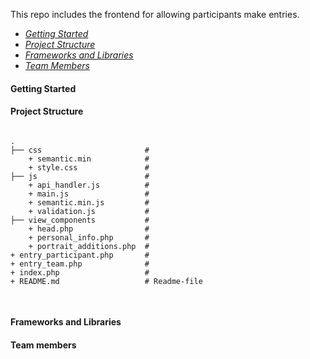 This repo includes the frontend for allowing participants make entries.
<ul>
  <li><em><a href="#getting-started">Getting Started</a></em></li>
  <li><em><a href="#project-structure">Project Structure</a></em></li>
  <li><em><a href="#frameworks-and-libraries">Frameworks and Libraries</a></em></li>
  <li><em><a href="#team-members">Team Members</a></em></li>
</ul>

<h4 name="getting-started">Getting Started</h4>

<h4 name="project-structure">Project Structure</h4>


<pre>
<code>
.
├── css                       # 
	+ semantic.min            # 
	+ style.css            	  # 
├── js                        # 
	+ api_handler.js          # 
	+ main.js            	  # 
	+ semantic.min.js         # 
	+ validation.js           # 
├── view_components           #
	+ head.php 				  #
	+ personal_info.php       #
	+ portrait_additions.php  # 
+ entry_participant.php 	  #
+ entry_team.php 			  #
+ index.php                   # 
+ README.md                   # Readme-file

</code>
</pre>



<h4 name="frameworks-and-libraries">Frameworks and Libraries</h4>


<h4 name="team-members">Team members</h4>


